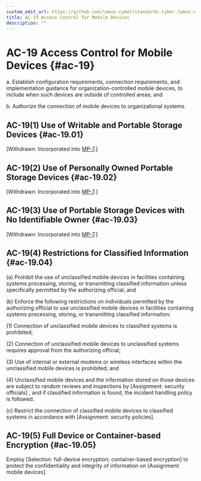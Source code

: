 ```yaml
---
custom_edit_url: https://github.com/tamus-cyber/standards.cyber.tamus.edu/tree/main/content/tamus.edu/TAMUS_profile.xml
title: AC-19 Access Control for Mobile Devices
description: ""
---
```


# AC-19 Access Control for Mobile Devices {#ac-19}

a. Establish configuration requirements, connection requirements, and implementation guidance for organization-controlled mobile devices, to include when such devices are outside of controlled areas; and

b. Authorize the connection of mobile devices to organizational systems.

## AC-19(1) Use of Writable and Portable Storage Devices {#ac-19.01}

[Withdrawn: Incorporated into [MP-7](../mp/mp-07#mp-07).]

## AC-19(2) Use of Personally Owned Portable Storage Devices {#ac-19.02}

[Withdrawn: Incorporated into [MP-7](../mp/mp-07#mp-07).]

## AC-19(3) Use of Portable Storage Devices with No Identifiable Owner {#ac-19.03}

[Withdrawn: Incorporated into [MP-7](../mp/mp-07#mp-07).]

## AC-19(4) Restrictions for Classified Information {#ac-19.04}

(a) Prohibit the use of unclassified mobile devices in facilities containing systems processing, storing, or transmitting classified information unless specifically permitted by the authorizing official; and

(b) Enforce the following restrictions on individuals permitted by the authorizing official to use unclassified mobile devices in facilities containing systems processing, storing, or transmitting classified information:

(1) Connection of unclassified mobile devices to classified systems is prohibited;

(2) Connection of unclassified mobile devices to unclassified systems requires approval from the authorizing official;

(3) Use of internal or external modems or wireless interfaces within the unclassified mobile devices is prohibited; and

(4) Unclassified mobile devices and the information stored on those devices are subject to random reviews and inspections by [Assignment: security officials] , and if classified information is found, the incident handling policy is followed.

(c) Restrict the connection of classified mobile devices to classified systems in accordance with [Assignment: security policies].

## AC-19(5) Full Device or Container-based Encryption {#ac-19.05}

Employ [Selection: full-device encryption; container-based encryption] to protect the confidentiality and integrity of information on [Assignment: mobile devices].

